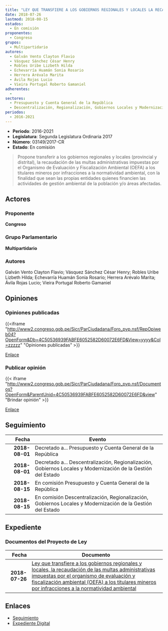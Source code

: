 ```yaml
---
title: "LEY QUE TRANSFIERE A LOS GOBIERNOS REGIONALES Y LOCALES LA RECAUDACIÓN DE MULTAS ADMINISTRATIVAS IMPUESTAS POR EL ORGANISMOS DE EVALUACIÓN Y FISCALIZACIÓN AMBIENTAL (OEFA) A LOS TITULARES MINEROS POR INFRACCIONES A LA NORMATIVA AMBIENTAL"
date: 2018-07-26
lastmod: 2018-08-15
estados: 
  - En comisión
proponentes: 
  - Congreso
grupos: 
  - Multipartidario
autores: 
  - Galván Vento Clayton Flavio
  - Vásquez Sánchez César Henry
  - Robles Uribe Lizbeth Hilda
  - Echevarría Huamán Sonia Rosario
  - Herrera Arévalo Marita
  - Ávila Rojas Lucio
  - Vieira Portugal Roberto Gamaniel
adherentes: 
  - 
sectores: 
  - Presupuesto y Cuenta General de la República
  - Descentralización, Regionalización, Gobiernos Locales y Modernización de la Gestión del Estado
periodos: 
  - 2016-2021
---
```


- **Periodo**: 2016-2021
- **Legislatura**: Segunda Legislatura Ordinaria 2017
- **Número**: 03149/2017-CR
- **Estado**: En comisión

> Propone transferir a los gobiernos regionales y locales (provincial y distrital), la recaudación de las multas administrativas impuestas por el Organismo de Evaluación y Fiscalización Ambiental (OEFA) a los titulares mineros por infracciones a la normatividad ambiental, con la finalidad que sean las propias entidades quienes financien las actividades de gestión ambiental de la población y/o áreas afectadas.


## Actores

### Proponente

**Congreso**

### Grupo Parlamentario

**Multipartidario**

### Autores

Galván Vento Clayton Flavio; Vásquez Sánchez César Henry; Robles Uribe Lizbeth Hilda; Echevarría Huamán Sonia Rosario; Herrera Arévalo Marita; Ávila Rojas Lucio; Vieira Portugal Roberto Gamaniel


## Opiniones

### Opiniones publicadas

{{<iframe "http://www2.congreso.gob.pe/Sicr/ParCiudadana/Foro_pvp.nsf/RepOpiweb04?OpenForm&Db=4C50536939FABFE6052582D60072E6FD&View=yyyy&Col=zzzzz" "Opiniones publicadas" >}}

[Enlace](http://www2.congreso.gob.pe/Sicr/ParCiudadana/Foro_pvp.nsf/RepOpiweb04?OpenForm&Db=4C50536939FABFE6052582D60072E6FD&View=yyyy&Col=zzzzz)
### Publicar opinión

{{< iframe "http://www2.congreso.gob.pe/Sicr/ParCiudadana/Foro_pvp.nsf/Documentos?OpenForm&ParentUnid=4C50536939FABFE6052582D60072E6FD&view" "Brindar opinión" >}}

[Enlace](http://www2.congreso.gob.pe/Sicr/ParCiudadana/Foro_pvp.nsf/Documentos?OpenForm&ParentUnid=4C50536939FABFE6052582D60072E6FD&view)

## Seguimiento

| Fecha | Evento |
|------:|--------|
| **2018-08-01** | Decretado a... Presupuesto y Cuenta General de la República|
| **2018-08-01** | Decretado a... Descentralización, Regionalización, Gobiernos Locales y Modernización de la Gestión del Estado|
| **2018-08-15** | En comisión Presupuesto y Cuenta General de la República|
| **2018-08-15** | En comisión Descentralización, Regionalización, Gobiernos Locales y Modernización de la Gestión del Estado|


## Expediente


### Documentos del Proyecto de Ley

| Fecha | Documento |
|------:|--------|
| **2018-07-26** | [Ley que transfiere a los gobiernos regionales y locales, la recaudación de las multas administrativas impuestas por el organismo de evaluación y fiscalización ambiental (OEFA) a los titulares mineros por infracciones a la normatividad ambiental](http://www.leyes.congreso.gob.pe/Documentos/2016_2021/Proyectos_de_Ley_y_de_Resoluciones_Legislativas/PL0314920180726..pdf) |

## Enlaces 

- [Seguimiento](http://www2.congreso.gob.pe/Sicr/TraDocEstProc/CLProLey2016.nsf/f7fff46988ca05b1052578e100829cc7/25a7f9545c8447a1052582d6007cc9f9?OpenDocument)
- [Expediente Digital](http://www2.congreso.gob.pe/Sicr/TraDocEstProc/CLProLey2016.nsf/f7fff46988ca05b1052578e100829cc7/25a7f9545c8447a1052582d6007cc9f9?OpenDocument&Click=05257FB7005EB655.eb71d0cf91d8294e05256cdf006b5706/$Body/0.1C6C)
